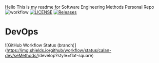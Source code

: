 
Hello This is my readme for Software Engineering Methods Personal Repo
![workflow](https://github.com/calan-dev/seMethods/actions/workflows/main.yml/badge.svg)
[![LICENSE](https://img.shields.io/github/license/calan-dev/seMethods.svg?style=flat-square)](https://github.com/calan-dev/seMethods/blob/master/LICENSE)
[![Releases](https://img.shields.io/github/release/calan-dev/seMethods/all.svg?style=flat-square)](https://github.com/calan-dev/seMethods/releases)

# DevOps 
![GitHub Workflow Status (branch)](https://img.shields.io/github/workflow/status/calan-dev/seMethods/<action name taken from main.yml>/develop?style=flat-square)


